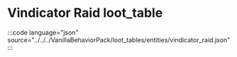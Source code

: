 # Vindicator Raid loot_table

:::code language="json" source="../../../VanillaBehaviorPack/loot_tables/entities/vindicator_raid.json":::